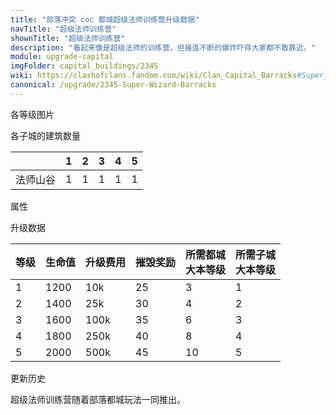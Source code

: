```yaml
---
title: "部落冲突 coc 都城超级法师训练营升级数据"
navTitle: "超级法师训练营"
shownTitle: "超级法师训练营"
description: "看起来像是超级法师的训练营，但接连不断的爆炸吓得大家都不敢靠近。"
module: upgrade-capital
imgFolder: capital_buildings/2345
wiki: https://clashofclans.fandom.com/wiki/Clan_Capital_Barracks#Super_Wizard_Barracks
canonical: /upgrade/2345-Super-Wizard-Barracks
---
```


<UnitInfo :folder="$frontmatter.imgFolder" imgSrc="Super_Wizard_Barracks5.png" :imgAlt="$frontmatter.navTitle"
    :description="$frontmatter.description"
    :isSmallImg="true" />

<SmallTitle>各等级图片</SmallTitle>

<Panel>
    <UnitImgGroup :folder="$frontmatter.imgFolder">
        <UnitImg imgTitle="废墟" imgSrc="Barracks_Ruin.png" />
        <UnitImg imgTitle="1 级" imgSrc="Super_Wizard_Barracks1.png" />
        <UnitImg imgTitle="2 级" imgSrc="Super_Wizard_Barracks2.png" />
        <UnitImg imgTitle="3 级" imgSrc="Super_Wizard_Barracks3.png" />
        <UnitImg imgTitle="4 级" imgSrc="Super_Wizard_Barracks4.png" />
        <UnitImg imgTitle="5 级" imgSrc="Super_Wizard_Barracks5.png" />
    </UnitImgGroup>
</Panel>

<SmallTitle>各子城的建筑数量</SmallTitle>

<DistrictTable>

|             |   1   |   2   |   3   |   4   |   5   |
|     ---     |  ---  |  ---  |  ---  |  ---  |  ---  |
|   法师山谷   |   1   |   1   |   1   |   1   |   1   |

</DistrictTable>

<SmallTitle>属性</SmallTitle>

<UnitProperties>
    <UnitProperty pKey="占地面积" pValue="3×3" />
    <UnitProperty pKey="判定面积" pValue="2×2" />
    <UnitProperty pKey="可训练的兵种" pValue="<a href='/upgrade/2005-Super-Wizard'>超级法师</a>" />
</UnitProperties>

<SmallTitle>升级数据</SmallTitle>

<script setup>
const tableExtraInfo = [
    {
        "column": 2,
        "type": "cost",
        "icon": "Gold3",
        "noGoldPass": true
    },
    {
        "column": 3,
        "type": "number",
        "icon": "Gold3",
        "noGoldPass": true
    }
];
</script>

<UnitTable :tableExtraInfo="tableExtraInfo">

| 等级 | 生命值 | 升级费用 | 摧毁奖励 |所需都城<br>大本等级|所需子城<br>大本等级|
| ---- |   --- |   ---   |   ---    |        ---       |        ---        |
|   1  |  1200 |    10k  |    25    |         3        |         1         |
|   2  |  1400 |    25k  |    30    |         4        |         2         |
|   3  |  1600 |   100k  |    35    |         6        |         3         |
|   4  |  1800 |   250k  |    40    |         8        |         4         |
|   5  |  2000 |   500k  |    45    |        10        |         5         |
</UnitTable>

<SmallTitle>更新历史</SmallTitle>

<Timeline>
    <TimelineItem date="2022/05/02">
        <TimelineRow>超级法师训练营随着部落都城玩法一同推出。</TimelineRow>
    </TimelineItem>
    <TimelineItem :historyBottom="true" />
</Timeline>